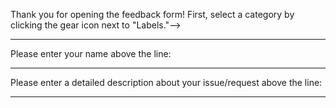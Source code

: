 Thank you for opening the feedback form!
First, select a category by clicking the gear icon next to "Labels."-->
________________________________________________________________________________________________________
Please enter your name above the line:

________________________________________________________________________________________________________
Please enter a detailed description about your issue/request above the line:


________________________________________________________________________________________________________
